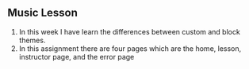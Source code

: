 ## Music Lesson

1. In this week I have learn the differences between custom and block themes.
2. In this assignment there are four pages which are the home, lesson, instructor page, and the error page

